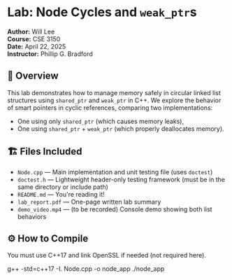 # Lab: Node Cycles and `weak_ptr`s

**Author:** Will Lee  
**Course:** CSE 3150  
**Date:** April 22, 2025  
**Instructor:** Phillip G. Bradford

## 🧠 Overview

This lab demonstrates how to manage memory safely in circular linked list structures using `shared_ptr` and `weak_ptr` in C++. We explore the behavior of smart pointers in cyclic references, comparing two implementations:
- One using only `shared_ptr` (which causes memory leaks),
- One using `shared_ptr` + `weak_ptr` (which properly deallocates memory).

## 🏗️ Files Included

- `Node.cpp` — Main implementation and unit testing file (uses `doctest`)
- `doctest.h` — Lightweight header-only testing framework (must be in the same directory or include path)
- `README.md` — You're reading it!
- `lab_report.pdf` — One-page written lab summary
- `demo_video.mp4` — (to be recorded) Console demo showing both list behaviors

## ⚙️ How to Compile

You must use C++17 and link OpenSSL if needed (not required here).

g++ -std=c++17 -I. Node.cpp -o node_app
./node_app